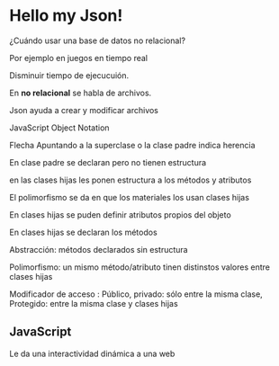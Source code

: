 # Hello my Json!
¿Cuándo usar una base de datos no relacional?


Por ejemplo en juegos en tiempo real


Disminuir tiempo de ejecucuión.

En **no relacional** se habla de archivos. 

Json ayuda a crear y modificar archivos

JavaScript Object Notation

Flecha Apuntando a la superclase o la clase padre indica herencia

En clase padre se declaran pero no tienen estructura

en las clases hijas les ponen estructura a los métodos y atributos

El polimorfismo se da en que los materiales los usan clases hijas 

En clases hijas se puden definir atributos propios del objeto 

En clases hijas se declaran los métodos

Abstracción: métodos declarados sin estructura 

Polimorfismo: un mismo método/atributo tinen distinstos valores entre clases hijas

Modificador de acceso : Público, privado: sólo entre la misma clase, Protegido: entre la misma clase y clases hijas 

## JavaScript
Le da una interactividad dinámica a una web
